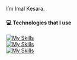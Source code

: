 
I’m Imal Kesara.
#### 💻 Technologies that I use
[![My Skills](https://skillicons.dev/icons?i=html,css,js,ts,c,azure,devto,mysql,postgres,replit,vscode,idea,postman&theme=light)](https://skillicons.dev) <br />
[![My Skills](https://skillicons.dev/icons?i=svelte,solidjs,astro,tailwind,supabase,vercel,vite,prisma&theme=light&perline=8)](https://skillicons.dev)<br />
[![My Skills](https://skillicons.dev/icons?i=java,kotlin,maven,spring,mongodb&theme=light&perline=5)](https://skillicons.dev) <br />
<!---
ImalKesara/ImalKesara is a ✨ special ✨ repository because its `README.md` (this file) appears on your GitHub profile.
You can click the Preview link to take a look at your changes.
--->
